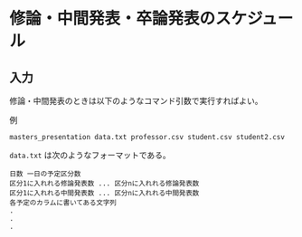# 修論・中間発表・卒論発表のスケジュール

## 入力

修論・中間発表のときは以下のようなコマンド引数で実行すればよい。

例
```
masters_presentation data.txt professor.csv student.csv student2.csv
```

`data.txt` は次のようなフォーマットである。

```
日数 一日の予定区分数
区分1に入れれる修論発表数 ... 区分nに入れれる修論発表数
区分1に入れれる中間発表数 ... 区分nに入れれる中間発表数
各予定のカラムに書いてある文字列
.
.
.
```